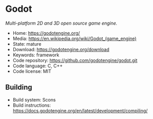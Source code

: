 # Godot

_Multi-platform 2D and 3D open source game engine._

- Home: https://godotengine.org/
- Media: <https://en.wikipedia.org/wiki/Godot_(game_engine)>
- State: mature
- Download: https://godotengine.org/download
- Keywords: framework
- Code repository: https://github.com/godotengine/godot.git
- Code language: C, C++
- Code license: MIT

## Building

- Build system: Scons
- Build instructions: https://docs.godotengine.org/en/latest/development/compiling/
